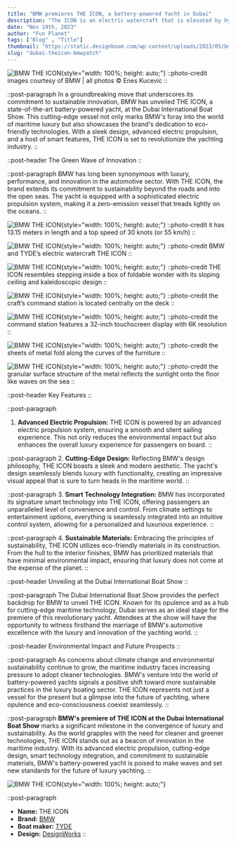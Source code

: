 ```yaml
---
title: "BMW premieres THE ICON, a battery-powered Yacht in Dubai"
description: "The ICON is an electric watercraft that is elevated by hydrofoils."
date: "Nov 19th, 2023"
author: "Fun Planet"
tags: ["Blog" , "Title"]
thumbnail: "https://static.designboom.com/wp-content/uploads/2023/05/bmw-the-icon-tyde-electric-battery-boat-cannes-designboom-ban.jpg"
slug: "dubai-theicon-bmwyatch"
---
```


<!-- IMAGE -->
![BMW THE ICON](https://static.designboom.com/wp-content/uploads/2023/05/bmw-the-icon-tyde-electric-battery-boat-cannes-designboom-ban.jpg){style="width: 100%; height: auto;"}
::photo-credit
images courtesy of BMW | all photos © Enes Kucevic
::

::post-paragraph
In a groundbreaking move that underscores its commitment to sustainable innovation, BMW has unveiled THE ICON, a state-of-the-art battery-powered yacht, at the Dubai International Boat Show. This cutting-edge vessel not only marks BMW's foray into the world of maritime luxury but also showcases the brand's dedication to eco-friendly technologies. With a sleek design, advanced electric propulsion, and a host of smart features, THE ICON is set to revolutionize the yachting industry.
::

::post-header
The Green Wave of Innovation
::

::post-paragraph
BMW has long been synonymous with luxury, performance, and innovation in the automotive sector. With THE ICON, the brand extends its commitment to sustainability beyond the roads and into the open seas. The yacht is equipped with a sophisticated electric propulsion system, making it a zero-emission vessel that treads lightly on the oceans.
::

<!-- IMAGE -->
![BMW THE ICON](https://static.designboom.com/wp-content/uploads/2023/05/bmw-the-icon-tyde-electric-battery-boat-cannes-designboom-ban2.jpg){style="width: 100%; height: auto;"}
::photo-credit
it has 13.15 meters in length and a top speed of 30 knots (or 55 km/h)
::

<!-- IMAGE -->
![BMW THE ICON](https://static.designboom.com/wp-content/uploads/2023/05/bmw-the-icon-tyde-electric-battery-boat-cannes-designboom-ban3.jpg){style="width: 100%; height: auto;"}
::photo-credit
BMW and TYDE’s electric watercraft THE ICON
::

<!-- IMAGE -->
![BMW THE ICON](https://static.designboom.com/wp-content/uploads/2023/05/bmw-the-icon-tyde-electric-battery-boat-cannes-designboom-06.jpg){style="width: 100%; height: auto;"}
::photo-credit
THE ICON resembles stepping inside a box of foldable wonder with its sloping ceiling and kaleidoscopic design
::

<!-- IMAGE -->
![BMW THE ICON](https://static.designboom.com/wp-content/uploads/2023/05/bmw-the-icon-tyde-electric-battery-boat-cannes-designboom-07.jpg){style="width: 100%; height: auto;"}
::photo-credit
the craft’s command station is located centrally on the deck
::

<!-- IMAGE -->
![BMW THE ICON](https://static.designboom.com/wp-content/uploads/2023/05/bmw-the-icon-tyde-electric-battery-boat-cannes-designboom-08.jpg){style="width: 100%; height: auto;"}
::photo-credit
the command station features a 32-inch touchscreen display with 6K resolution
::

<!-- IMAGE -->
![BMW THE ICON](https://static.designboom.com/wp-content/uploads/2023/05/bmw-the-icon-tyde-electric-battery-boat-cannes-designboom-12.jpg){style="width: 100%; height: auto;"}
::photo-credit
the sheets of metal fold along the curves of the furniture
::

<!-- IMAGE -->
![BMW THE ICON](https://static.designboom.com/wp-content/uploads/2023/05/bmw-the-icon-tyde-electric-battery-boat-cannes-designboom-13.jpg){style="width: 100%; height: auto;"}
::photo-credit
the granular surface structure of the metal reflects the sunlight onto the floor like waves on the sea
::

::post-header
Key Features
::

::post-paragraph
1. **Advanced Electric Propulsion:** THE ICON is powered by an advanced electric propulsion system, ensuring a smooth and silent sailing experience. This not only reduces the environmental impact but also enhances the overall luxury experience for passengers on board.
::

::post-paragraph
2. **Cutting-Edge Design:** Reflecting BMW's design philosophy, THE ICON boasts a sleek and modern aesthetic. The yacht's design seamlessly blends luxury with functionality, creating an impressive visual appeal that is sure to turn heads in the maritime world.
::

::post-paragraph
3. **Smart Technology Integration:** BMW has incorporated its signature smart technology into THE ICON, offering passengers an unparalleled level of convenience and control. From climate settings to entertainment options, everything is seamlessly integrated into an intuitive control system, allowing for a personalized and luxurious experience.
::

::post-paragraph
4. **Sustainable Materials:** Embracing the principles of sustainability, THE ICON utilizes eco-friendly materials in its construction. From the hull to the interior finishes, BMW has prioritized materials that have minimal environmental impact, ensuring that luxury does not come at the expense of the planet.
::

::post-header
Unveiling at the Dubai International Boat Show
::

::post-paragraph
The Dubai International Boat Show provides the perfect backdrop for BMW to unveil THE ICON. Known for its opulence and as a hub for cutting-edge maritime technology, Dubai serves as an ideal stage for the premiere of this revolutionary yacht. Attendees at the show will have the opportunity to witness firsthand the marriage of BMW's automotive excellence with the luxury and innovation of the yachting world.
::

::post-header
Environmental Impact and Future Prospects
::

::post-paragraph
As concerns about climate change and environmental sustainability continue to grow, the maritime industry faces increasing pressure to adopt cleaner technologies. BMW's venture into the world of battery-powered yachts signals a positive shift toward more sustainable practices in the luxury boating sector. THE ICON represents not just a vessel for the present but a glimpse into the future of yachting, where opulence and eco-consciousness coexist seamlessly.
::

::post-paragraph
**BMW's premiere of THE ICON at the Dubai International Boat Show** marks a significant milestone in the convergence of luxury and sustainability. As the world grapples with the need for cleaner and greener technologies, THE ICON stands out as a beacon of innovation in the maritime industry. With its advanced electric propulsion, cutting-edge design, smart technology integration, and commitment to sustainable materials, BMW's battery-powered yacht is poised to make waves and set new standards for the future of luxury yachting.
::

![BMW THE ICON](https://www.designboom.com/wp-content/uploads/2023/05/bmw-the-icon-tyde-electric-battery-boat-cannes-designboom-09.jpg){style="width: 100%; height: auto;"}

::post-paragraph
- **Name:** THE ICON
- **Brand:** [BMW](#attributes)
- **Boat maker:** [TYDE](#attributes)
- **Design:** [DesignWorks](#attributes)
::
